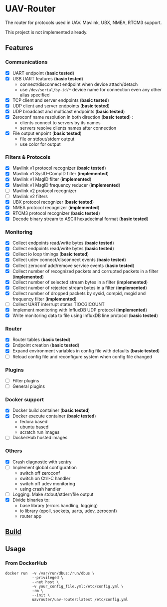 # UAV-Router
The router for protocols used in UAV. Mavlink, UBX, NMEA, RTCM3 support.

This project is not implemented already.
## Features
### Communications
- [x] UART endpoint (__basic tested__)
- [x] USB UART features (__basic tested__)
    - connect/disconnect endpoint when device attach/detach
    - use `/dev/serial/by-id/*` device name for connection even any other alias specified
- [x] TCP client and server endpoints (__basic tested__)
- [x] UDP client and server endpoints (__basic tested__)
- [x] UDP broadcast and multicast endpoints (__basic tested__)
- [x] Zeroconf name resolution in both direction (__basic tested__) : 
    - clients connect to servers by its names
    - servers resolve clients names after connection
- [x] File output enpoint (__basic tested__)
    - file or stdout/stderr output
    - use color for output
### Filters & Protocols
- [x] Mavlink v1 protocol recognizer (__basic tested__)
- [x] Mavlink v1 SysID-CompID filter (__implemented__)
- [x] Mavlink v1 MsgID filter (__implemented__)
- [x] Mavlink v1 MsgID frequency reducer (__implemented__)
- [ ] Mavlink v2 protocol recognizer
- [ ] Mavlink v2 filters
- [x] UBX protocol recognizer (__basic tested__)
- [x] NMEA protocol recognizer (__implemented__)
- [x] RTCM3 protocol recognizer (__basic tested__)
- [x] Decode binary stream to ASCII hexadecimal format  (__basic tested__)
### Monitoring
- [x] Collect endpoints read/write bytes (__basic tested__)
- [x] Collect endpoints read/write bytes (__basic tested__)
- [x] Collect io loop timings (__basic tested__)
- [x] Collect udev connect/disconnect events (__basic tested__)
- [x] Collect zeroconf add/remove service events (__basic tested__)
- [x] Collect number of recognized packets and corrupted packets in a filter (__implemented__)
- [x] Collect number of selected stream bytes in a filter (__implemented__)
- [x] Collect number of rejected stream bytes in a filter (__implemented__)
- [x] Collect number of dropped packets by sysid, compid, msgid and frequency filter (__implemented__)
- [ ] Collect UART interrupt states TIOCGICOUNT
- [x] Implement monitoring with InfluxDB UDP protocol  (__implemented__)
- [x] Write monitoring data to file using InfluxDB line protocol (__basic tested__)
### Router
- [x] Router tables (__basic tested__)
- [x] Endpoint creation (__basic tested__)
- [x] Expand environment variables in config file with defaults (__basic tested__)
- [ ] Reload config file and reconfigure system when config file changed
### Plugins
- [ ] Filter plugins
- [ ] General plugins
### Docker support
- [X] Docker build container (__basic tested__)
- [X] Docker execute container (__basic tested__)
    - fedora based
    - ubuntu based
    - scratch run images
- [ ] DockerHub hosted images
### Others
- [X] Crash diagnostic with [sentry](https://sentry.io/)
- [ ] Implement global configuration
    - switch off zeroconf
    - switch on Ctrl-C handler
    - switch off udev monitoring
    - using crash handler
- [ ] Logging. Make stdout/stderr/file output
- [X] Divide binaries to:
    - base library (errors handling, logging)
    - io library (epoll, sockets, uarts, udev, zeroconf)
    - router app

## [Build](build.md)
## Usage
### From DockerHub
```
docker run  -v /var/run/dbus:/run/dbus \
            --privileged \
            --net host \
            -v your_config_file.yml:/etc/config.yml \
            -rm \
            --init \
            uavrouter/uav-router:latest /etc/config.yml
```

